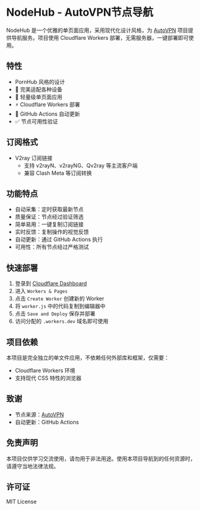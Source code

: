 # NodeHub - AutoVPN节点导航

NodeHub 是一个优雅的单页面应用，采用现代化设计风格，为 [AutoVPN](https://github.com/acymz/AutoVPN) 项目提供导航服务。项目使用 Cloudflare Workers 部署，无需服务器，一键部署即可使用。

## 特性

- PornHub 风格的设计
- 📱 完美适配各种设备
- 🚀 轻量级单页面应用
- ⚡️ Cloudflare Workers 部署
- 🔄 GitHub Actions 自动更新
- ✅ 节点可用性验证

## 订阅格式

- V2ray 订阅链接
  - 支持 v2rayN、v2rayNG、Qv2ray 等主流客户端
  - 兼容 Clash Meta 等订阅转换

## 功能特点

- 自动采集：定时获取最新节点
- 质量保证：节点经过验证筛选
- 简单易用：一键复制订阅链接
- 实时反馈：复制操作的视觉反馈
- 自动更新：通过 GitHub Actions 执行
- 可用性：所有节点经过严格测试

## 快速部署

1. 登录到 [Cloudflare Dashboard](https://dash.cloudflare.com/)
2. 进入 `Workers & Pages`
3. 点击 `Create Worker` 创建新的 Worker
4. 将 `worker.js` 中的代码复制到编辑器中
5. 点击 `Save and Deploy` 保存并部署
6. 访问分配的 `.workers.dev` 域名即可使用

## 项目依赖

本项目是完全独立的单文件应用，不依赖任何外部库和框架，仅需要：

- Cloudflare Workers 环境
- 支持现代 CSS 特性的浏览器

## 致谢

- 节点来源：[AutoVPN](https://github.com/acymz/AutoVPN)
- 自动更新：GitHub Actions

## 免责声明

本项目仅供学习交流使用，请勿用于非法用途。使用本项目导航到的任何资源时，请遵守当地法律法规。

## 许可证

MIT License